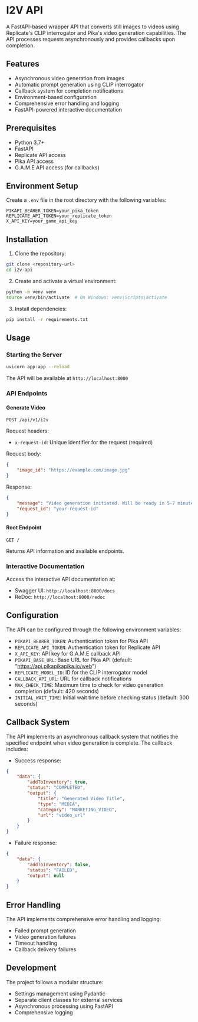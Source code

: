 # I2V API

A FastAPI-based wrapper API that converts still images to videos using Replicate's CLIP interrogator and Pika's video generation capabilities. The API processes requests asynchronously and provides callbacks upon completion.

## Features

- Asynchronous video generation from images
- Automatic prompt generation using CLIP interrogator
- Callback system for completion notifications
- Environment-based configuration
- Comprehensive error handling and logging
- FastAPI-powered interactive documentation

## Prerequisites

- Python 3.7+
- FastAPI
- Replicate API access
- Pika API access
- G.A.M.E API access (for callbacks)

## Environment Setup

Create a `.env` file in the root directory with the following variables:

```dotenv
PIKAPI_BEARER_TOKEN=your_pika_token
REPLICATE_API_TOKEN=your_replicate_token
X_API_KEY=your_game_api_key
```

## Installation

1. Clone the repository:
```bash
git clone <repository-url>
cd i2v-api
```

2. Create and activate a virtual environment:
```bash
python -m venv venv
source venv/bin/activate  # On Windows: venv\Scripts\activate
```

3. Install dependencies:
```bash
pip install -r requirements.txt
```

## Usage

### Starting the Server

```bash
uvicorn app:app --reload
```

The API will be available at `http://localhost:8000`

### API Endpoints

#### Generate Video
```http
POST /api/v1/i2v
```

Request headers:
- `x-request-id`: Unique identifier for the request (required)

Request body:
```json
{
    "image_id": "https://example.com/image.jpg"
}
```

Response:
```json
{
    "message": "Video generation initiated. Will be ready in 5-7 minutes.",
    "request_id": "your-request-id"
}
```

#### Root Endpoint
```http
GET /
```
Returns API information and available endpoints.

### Interactive Documentation

Access the interactive API documentation at:
- Swagger UI: `http://localhost:8000/docs`
- ReDoc: `http://localhost:8000/redoc`

## Configuration

The API can be configured through the following environment variables:

- `PIKAPI_BEARER_TOKEN`: Authentication token for Pika API
- `REPLICATE_API_TOKEN`: Authentication token for Replicate API
- `X_API_KEY`: API key for G.A.M.E callback API
- `PIKAPI_BASE_URL`: Base URL for Pika API (default: "https://api.pikapikapika.io/web")
- `REPLICATE_MODEL_ID`: ID for the CLIP interrogator model
- `CALLBACK_API_URL`: URL for callback notifications
- `MAX_CHECK_TIME`: Maximum time to check for video generation completion (default: 420 seconds)
- `INITIAL_WAIT_TIME`: Initial wait time before checking status (default: 300 seconds)

## Callback System

The API implements an asynchronous callback system that notifies the specified endpoint when video generation is complete. The callback includes:

- Success response:
```json
{
    "data": {
        "addToInventory": true,
        "status": "COMPLETED",
        "output": {
            "title": "Generated Video Title",
            "type": "MEDIA",
            "category": "MARKETING_VIDEO",
            "url": "video_url"
        }
    }
}
```

- Failure response:
```json
{
    "data": {
        "addToInventory": false,
        "status": "FAILED",
        "output": null
    }
}
```

## Error Handling

The API implements comprehensive error handling and logging:
- Failed prompt generation
- Video generation failures
- Timeout handling
- Callback delivery failures

## Development

The project follows a modular structure:
- Settings management using Pydantic
- Separate client classes for external services
- Asynchronous processing using FastAPI
- Comprehensive logging